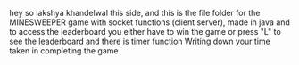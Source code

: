 hey so lakshya khandelwal this side,
and this is the file folder for the MINESWEEPER game with socket functions (client server),
made in java and to access the leaderboard you either have to win the game or press "L" to see the leaderboard 
and there is timer function Writing down your time taken in completing the game 
